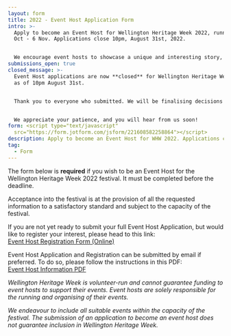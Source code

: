 ```yaml
---
layout: form
title: 2022 - Event Host Application Form
intro: >-
  Apply to become an Event Host for Wellington Heritage Week 2022, running 24
  Oct - 6 Nov. Applications close 10pm, August 31st, 2022.


  We encourage event hosts to showcase a unique and interesting story, person, or place from the Wellington region. It is free to be an event host.
submissions_open: true
closed_message: >-
  Event Host applications are now **closed** for Wellington Heritage Week 2022,
  as of 10pm August 31st.


  Thank you to everyone who submitted. We will be finalising decisions on what events are included in the festival, as well as updating the website with the applied events, in the next few weeks.


  We appreciate your patience, and you will hear from us soon!
form: <script type="text/javascript"
  src="https://form.jotform.com/jsform/221608582258864"></script>
description: Apply to become an Event Host for WHW 2022. Applications close 10pm, Aug 31st.
tag:
  - Form
---
```

The form below is **required** if you wish to be an Event Host for the Wellington Heritage Week 2022 festival. It must be completed before the deadline.

Acceptance into the festival is at the provision of all the requested information to a satisfactory standard and subject to the capacity of the festival.

If you are not yet ready to submit your full Event Host Application, but would like to register your interest, please head to this link:\
[Event Host Registration Form (Online)](https://wellingtonheritageweek.co.nz/form/2022-event-host-registration-form/)

Event Host Application and Registration can be submitted by email if preferred. To do so, please follow the instructions in this PDF:\
[Event Host Information PDF](/assets/uploaded/wellington-heritage-week-event-host-information-2022.pdf)

*Wellington Heritage Week is volunteer-run and cannot guarantee funding to event hosts to support their events. Event hosts are solely responsible for the running and organising of their events.*

*We endeavour to include all suitable events within the capacity of the festival. The submission of an application to become an event host does not guarantee inclusion in Wellington Heritage Week.*